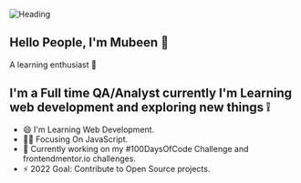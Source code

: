 ![Heading](https://user-images.githubusercontent.com/81980180/145706125-42081db9-b1e6-4050-818a-5ba0cdc46dfa.png)

##

## Hello People, I'm Mubeen 👋

A learning enthusiast 🎯
## I'm a Full time QA/Analyst currently I'm Learning web development and exploring new things ❕

- 😄 I'm Learning Web Development.
- 👨‍💻 Focusing On JavaScript.
- 🧐 Currently working on my #100DaysOfCode Challenge and frontendmentor.io challenges.
- ⚡ 2022 Goal: Contribute to Open Source projects.


